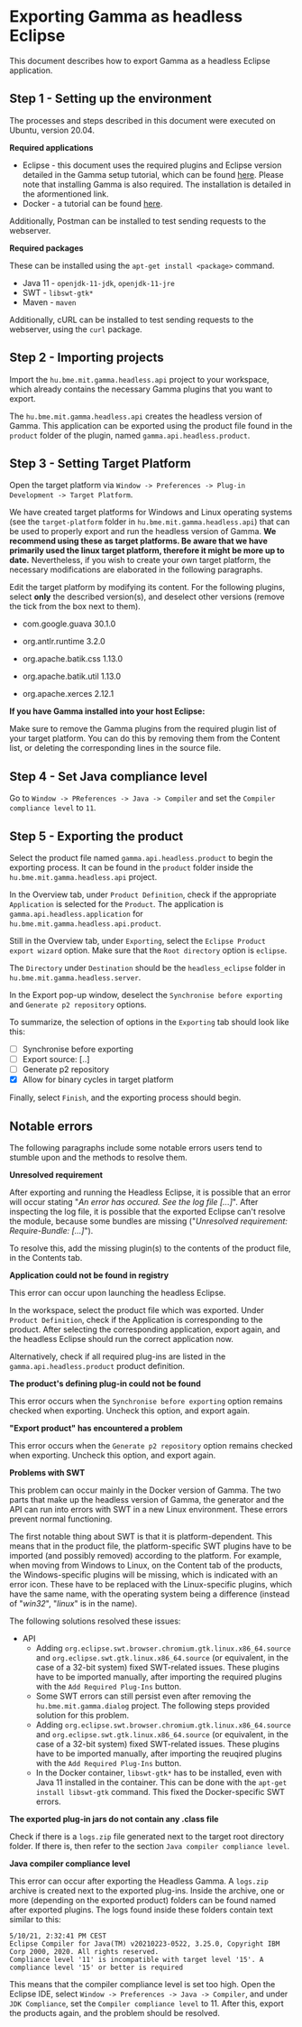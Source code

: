 # Exporting Gamma as headless Eclipse

This document describes how to export Gamma as a headless Eclipse application.

## Step 1 - Setting up the environment

The processes and steps described in this document were executed on Ubuntu, version 20.04.

**Required applications**

 - Eclipse - this document uses the required plugins and Eclipse version detailed in the Gamma setup tutorial, which can be found [here](https://github.com/ftsrg/gamma). Please note that installing Gamma is also required. The installation is detailed in the aformentioned link.
 - Docker - a tutorial can be found [here](https://www.digitalocean.com/community/tutorials/how-to-install-and-use-docker-on-ubuntu-18-04).

Additionally, Postman can be installed to test sending requests to the webserver.

**Required packages**

These can be installed using the `apt-get install <package>` command.

 - Java 11 - `openjdk-11-jdk`, `openjdk-11-jre`
 - SWT - `libswt-gtk*`
 - Maven - `maven`

Additionally, cURL can be installed to test sending requests to the webserver, using the `curl` package.

## Step 2 - Importing projects

Import the `hu.bme.mit.gamma.headless.api` project to your workspace, which already contains the necessary Gamma plugins that you want to export.

The `hu.bme.mit.gamma.headless.api` creates the headless version of Gamma. This application can be exported using the product file found in the `product` folder of the plugin, named `gamma.api.headless.product`.

## Step 3 - Setting Target Platform
Open the target platform via `Window -> Preferences -> Plug-in Development -> Target Platform`.

We have created target platforms for Windows and Linux operating systems (see the `target-platform` folder in `hu.bme.mit.gamma.headless.api`) that can be used to properly export and run the headless version of Gamma. **We recommend using these as target platforms. Be aware that we have primarily used the linux target platform, therefore it might be more up to date.** Nevertheless, if you wish to create your own target platform, the necessary modifications are elaborated in the following paragraphs.

Edit the target platform by modifying its content. For the following plugins, select **only** the described version(s), and deselect other versions (remove the tick from the box next to them).

 - com.google.guava 30.1.0
 
 - org.antlr.runtime 3.2.0
 
 - org.apache.batik.css 1.13.0
 
 - org.apache.batik.util 1.13.0
 
 - org.apache.xerces 2.12.1
 
**If you have Gamma installed into your host Eclipse:**

Make sure to remove the Gamma plugins from the required plugin list of your target platform. You can do this by removing them from the Content list, or deleting the corresponding lines in the source file.

## Step 4 - Set Java compliance level

Go to `Window -> PReferences -> Java -> Compiler` and set the `Compiler compliance level` to `11`.

## Step 5 - Exporting the product

Select the product file named `gamma.api.headless.product` to begin the exporting process. It can be found in the `product` folder inside the `hu.bme.mit.gamma.headless.api` project.

In the Overview tab, under `Product Definition`, check if the appropriate `Application` is selected for the `Product`. The application is `gamma.api.headless.application` for `hu.bme.mit.gamma.headless.api.product`.

Still in the Overview tab, under `Exporting`, select the `Eclipse Product export wizard` option. Make sure that the `Root directory` option is `eclipse`.

The `Directory` under `Destination` should be the `headless_eclipse` folder in `hu.bme.mit.gamma.headless.server`.

In the Export pop-up window, deselect the `Synchronise before exporting` and `Generate p2 repository` options.

To summarize, the selection of options in the `Exporting` tab should look like this:

 - [ ] Synchronise before exporting
 - [ ] Export source: [..]
 - [ ] Generate p2 repository
 - [x] Allow for binary cycles in target platform

Finally, select `Finish`, and the exporting process should begin.

## Notable errors

The following paragraphs include some notable errors users tend to stumble upon and the methods to resolve them.

**Unresolved requirement**

After exporting and running the Headless Eclipse, it is possible that an error will occur stating "*An error has occured. See the log file [...]*". After inspecting the log file, it is possible that the exported Eclipse can't resolve the module, because some bundles are missing ("*Unresolved requirement: Require-Bundle: [...]*").

To resolve this, add the missing plugin(s) to the contents of the product file, in the Contents tab.

**Application could not be found in registry**

This error can occur upon launching the headless Eclipse.

In the workspace, select the product file which was exported. Under `Product Definition`, check if the Application is corresponding to the product. After selecting the corresponding application, export again, and the headless Eclipse should run the correct application now.

Alternatively, check if all required plug-ins are listed in the `gamma.api.headless.product` product definition.

**The product's defining plug-in could not be found**

This error occurs when the `Synchronise before exporting` option remains checked when exporting. Uncheck this option, and export again.

**"Export product" has encountered a problem**

This error occurs when the `Generate p2 repository` option remains checked when exporting. Uncheck this option, and export again.

**Problems with SWT**

This problem can occur mainly in the Docker version of Gamma. The two parts that make up the headless version of Gamma, the generator and the API can run into errors with SWT in a new Linux environment. These errors prevent normal functioning.

The first notable thing about SWT is that it is platform-dependent. This means that in the product file, the platform-specific SWT plugins have to be imported (and possibly removed) according to the platform. For example, when moving from Windows to Linux, on the Content tab of the products, the Windows-specific plugins will be missing, which is indicated with an error icon. These have to be replaced with the Linux-specific plugins, which have the same name, with the operating system being a difference (instead of "*win32*", "*linux*" is in the name).

The following solutions resolved these issues:

- API
	- Adding `org.eclipse.swt.browser.chromium.gtk.linux.x86_64.source` and `org.eclipse.swt.gtk.linux.x86_64.source` (or equivalent, in the case of a 32-bit system) fixed SWT-related issues. These plugins have to be imported manually, after importing the required plugins with the `Add Required Plug-Ins` button.
	- Some SWT errors can still persist even after removing the `hu.bme.mit.gamma.dialog` project. The following steps provided solution for this problem.
	- Adding `org.eclipse.swt.browser.chromium.gtk.linux.x86_64.source` and `org.eclipse.swt.gtk.linux.x86_64.source` (or equivalent, in the case of a 32-bit system) fixed SWT-related issues. These plugins have to be imported manually, after importing the reuqired plugins with the `Add Required Plug-Ins` button.
	- In the Docker container, `libswt-gtk*` has to be installed, even with Java 11 installed in the container. This can be done with the `apt-get install libswt-gtk` command. This fixed the Docker-specific SWT errors.

**The exported plug-in jars do not contain any .class file**

Check if there is a `logs.zip` file generated next to the target root directory folder. If there is, then refer to the section `Java compiler compliance level`.

**Java compiler compliance level**

This error can occur after exporting the Headless Gamma. A `logs.zip` archive is created next to the exported plug-ins. Inside the archive, one or more (depending on the exported product) folders can be found named after exported plugins. The logs found inside these folders contain text similar to this:

```
5/10/21, 2:32:41 PM CEST 
Eclipse Compiler for Java(TM) v20210223-0522, 3.25.0, Copyright IBM Corp 2000, 2020. All rights reserved. 
Compliance level '11' is incompatible with target level '15'. A compliance level '15' or better is required
``` 

This means that the compiler compliance level is set too high. Open the Eclipse IDE, select `Window -> Preferences -> Java -> Compiler`, and under `JDK Compliance`, set the `Compiler compliance level` to 11. After this, export the products again, and the problem should be resolved.
